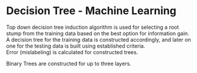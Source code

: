 # Decision Tree - Machine Learning 

Top down decision tree induction algorithm is used for selecting a root stump from the training data based on the best option for information gain. A decision tree for the training data is constructed accordingly, and later on one for the testing data is built using established criteria.  
Error (mislabeling) is calculated for constructed trees.

Binary Trees are constructed for up to three layers.
